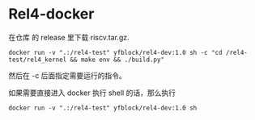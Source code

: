 # Rel4-docker

在仓库 的 release 里下载 riscv.tar.gz.

```shell
docker run -v ".:/rel4-test" yfblock/rel4-dev:1.0 sh -c "cd /rel4-test/rel4_kernel && make env && ./build.py"
```

然后在 -c 后面指定需要运行的指令。

如果需要直接进入 docker 执行 shell 的话，那么执行

```shell
docker run -v ".:/rel4-test" yfblock/rel4-dev:1.0 sh
```
